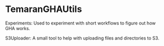 # TemaranGHAUtils

Experiments:
Used to experiment with short workflows to figure out how GHA works.

S3Uploader:
A small tool to help with uploading files and directories to S3.
